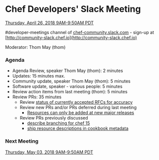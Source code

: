 # Chef Developers' Slack Meeting

[Thursday, April 26, 2018 9AM-9:50AM PDT](http://everytimezone.com/#2018-04-26,240,cn3)

\#developer-meetings channel of [chef-community.slack.com](http://chef-community.slack.com) - sign-up at [http://community-slack.chef.io](http://community-slack.chef.io)

Moderator:  Thom May (thom)

### Agenda
* Agenda Review, speaker Thom May (thom): 2 minutes
* Updates: 15 minutes max.
* Community update, speaker Thom May (thom): 5 minutes
* Software update, speaker - various people: 5 minutes
* Review action items from last meeting (thom): 5 minutes
* Review PRs:  35 minutes
  * Review [status of currently accepted RFCs for accuracy](https://chef.github.io/chef-rfc/)
  * Review new PRs and/or PRs deferred during last meeting
    * [Resources can only be added at new major releases](https://github.com/chef/chef-rfc/pull/304)
  * Review PRs previously discussed
    * [describe branching for chef 15](https://github.com/chef/chef-rfc/pull/302)
    * [ship resource descriptions in cookbook metadata](https://github.com/chef/chef-rfc/pull/301)

### Next Meeting

[Thursday, May 03, 2018 9AM-9:50AM PDT](http://everytimezone.com/#2018-05-03,240,cn3)
